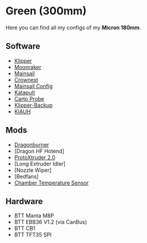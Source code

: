 # Green (300mm)
Here you can find all my configs of my **Micron 180mm**.

## Software
- [Klipper](https://github.com/Klipper3d/klipper)
- [Moonraker](https://github.com/Arksine/moonraker)
- [Mainsail](https://github.com/Arksine/moonraker)
- [Crownest](https://github.com/mainsail-crew/crowsnest)
- [Mainsail Config](https://github.com/mainsail-crew/mainsail-config)
- [Katapult](https://github.com/Arksine/katapult)
- [Carto Probe](https://github.com/Cartographer3D/cartographer-klipper)
- [Klipper-Backup](https://github.com/Staubgeborener/Klipper-Backup)
- [KIAUH](https://github.com/dw-0/kiauh)
  
  
## Mods
- [Dragonburner](https://github.com/chirpy2605/voron/tree/main/V0/Dragon_Burner)
- [Dragon HF Hotend]
- [ProtoXtruder 2.0](https://github.com/nhchiu/3DPrinter-Designs/tree/main/ProtoXtruder_2.0)
- [Long Extruder Idler]
- [Nozzle Wiper]
- [Bedfans]
- [Chamber Temperature Sensor](https://github.com/PrintersForAnts/Micron/blob/main/Mods/xbst_/Dragchain_Thermistor/Bottom_Hole.stl)
  
  
## Hardware
- BTT Manta M8P
- BTT EBB36 V1.2 (via CanBus)
- BTT CB1
- BTT TFT35 SPI
